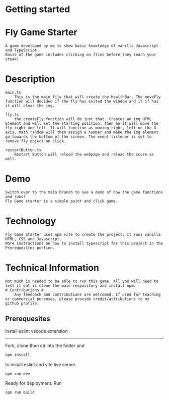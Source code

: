 # Getting started #

# Fly Game Starter #
    A game developed by me to show basic knowledge of vanilla Javascript and TypeScript. 
    Basis of the game includes clicking on flies before they reach your steak!
# Description #
    main.ts
        This is the main file that will create the HealthBar. The moveFly function will decided if the fly has exited the window and it if has it will clear the img. 

    fly.ts
        the createFly function will do just that. Creates an img HTML Element and will set the starting position. Then an it will move the fly right and left. It will function as moving right, left on the X-axis. Math random will then assign a number and make the img element go towards the bottom of the screen. The event listener is set to remove fly object on click. 

    restartButton.ts
        Restart Button will reload the webpage and reload the score as well. 


# Demo #
    Switch over to the main branch to see a demo of how the game functions and runs!
    Fly Game starter is a simple point and click game. 

# Technology
    Fly Game Starter uses npm vite to create the project. It runs vanilla HTML, CSS and Javascript. 
    More instructions on how to install typescript for this project in the Prerequesites portion.

# Technical Information #
    Not much is needed to be able to run this game. All you will need to test it out is clone the main respository and install npm. 
    # Contributions #
        Any feedback and contributions are welcomed. If used for teaching or commercial purposes, please provide credit/attributions to my github profile. 

## Prerequesites

Install eslint vscode extension

-----

Fork, clone then cd into the folder and 

```bash
npm install
```

to install eslint and vite live server.

```bash
npm run dev
```

Ready for deployment. Run 
```bash
npm run build
```

